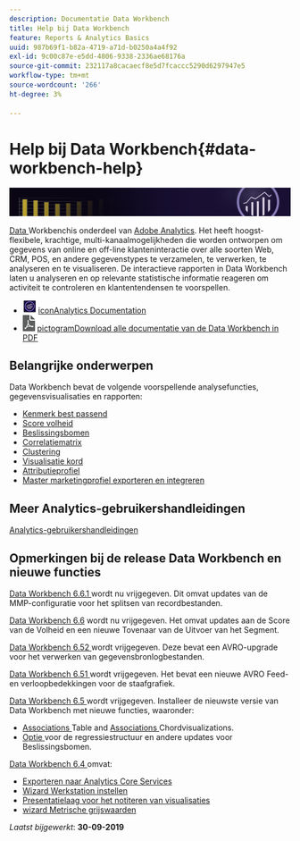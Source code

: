 ```yaml
---
description: Documentatie Data Workbench
title: Help bij Data Workbench
feature: Reports & Analytics Basics
uuid: 987b69f1-b82a-4719-a71d-b0250a4a4f92
exl-id: 9c00c87e-e5dd-4806-9338-2336ae68176a
source-git-commit: 232117a8cacaecf8e5d7fcaccc5290d6297947e5
workflow-type: tm+mt
source-wordcount: '266'
ht-degree: 3%

---
```


# Help bij Data Workbench{#data-workbench-help}

![Banner](/help/home/assets/doc_banner_workbench.png)

[Data ](http://www.adobe.com/solutions/digital-analytics/data-workbench.html) Workbenchis onderdeel van  [Adobe Analytics](http://www.adobe.com/solutions/digital-analytics.html). Het heeft hoogst-flexibele, krachtige, multi-kanaalmogelijkheden die worden ontworpen om gegevens van online en off-line klanteninteractie over alle soorten Web, CRM, POS, en andere gegevenstypes te verzamelen, te verwerken, te analyseren en te visualiseren. De interactieve rapporten in Data Workbench laten u analyseren en op relevante statistische informatie reageren om activiteit te controleren en klantentendensen te voorspellen.

* ![Analytics ](assets/analytics-icon-24.png) [iconAnalytics Documentation](https://experienceleague.adobe.com/docs/analytics/landing/home.html)
* ![pdf-](assets/pdf_icon.png) [pictogramDownload alle documentatie van de Data Workbench in PDF](/help/home/assets/data-workbench.pdf)

## Belangrijke onderwerpen

Data Workbench bevat de volgende voorspellende analysefuncties, gegevensvisualisaties en rapporten:

* [Kenmerk best passend](/help/home/c-get-started/c-attribution-profiles/c-attrib-algorithmic/c-attrib-algorithmic.md)
* [Score volheid](/help/home/c-get-started/c-analysis-vis/c-visitor-propensity/c-visitor-propensity.md)
* [Beslissingsbomen](/help/home/c-get-started/c-analysis-vis/c-decision-trees/c-decision-trees.md)
* [Correlatiematrix](/help/home/c-get-started/c-analysis-vis/c-correlation-analysis/c-correlation-analysis.md)
* [Clustering](/help/home/c-get-started/c-analysis-vis/c-visitor-cluster/c-visitor-cluster.md)
* [Visualisatie kord](/help/home/c-get-started/c-analysis-vis/c-chord-visualization.md)
* [Attributieprofiel](/help/home/c-get-started/c-attribution-profiles/c-rules-attrib/c-rules-attrib.md)
* [Master marketingprofiel exporteren en integreren](/help/home/c-get-started/c-exp-data-seg-exp/c-mmp-integration.md)

## Meer Analytics-gebruikershandleidingen

[Analytics-gebruikershandleidingen](https://experienceleague.adobe.com/docs/analytics/landing/home.html)

## Opmerkingen bij de release Data Workbench en nieuwe functies

[Data Workbench 6.6.1 ](/help/home/c-release-notes-insight/c-6-6-1.md) wordt nu vrijgegeven. Dit omvat updates van de MMP-configuratie voor het splitsen van recordbestanden.

[Data Workbench 6.6](/help/home/c-release-notes-insight/c-6-6.md) wordt nu vrijgegeven. Het omvat updates aan de Score van de Volheid en een nieuwe Tovenaar van de Uitvoer van het Segment.

[Data Workbench 6.52 ](/help/home/c-release-notes-insight/c-6-52.md) wordt vrijgegeven. Deze bevat een AVRO-upgrade voor het verwerken van gegevensbronlogbestanden.

[Data Workbench 6.51 ](/help/home/c-release-notes-insight/c-6-51.md) wordt vrijgegeven. Het bevat een nieuwe AVRO Feed- en verloopbedekkingen voor de staafgrafiek.

[Data Workbench 6.5 ](/help/home/c-release-notes-insight/c-6-5.md) wordt vrijgegeven. Installeer de nieuwste versie van Data Workbench met nieuwe functies, waaronder:

* [Associations ](/help/home/c-get-started/c-analysis-vis/associations-visualization.md) Table and  [Associations ](/help/home/c-get-started/c-analysis-vis/associations-chord.md) Chordvisualizations.
* [Optie ](/help/home/c-get-started/c-analysis-vis/c-decision-trees/c-decision-trees-regression.md) voor de regressiestructuur en andere updates voor Beslissingsbomen.

[Data Workbench 6.4 ](/help/home/c-release-notes-insight/c-6-4/c-6-4.md) omvat:

* [Exporteren naar Analytics Core Services](/help/home/c-release-notes-insight/c-6-4/dwb-crs-integration.md)
* [Wizard Werkstation instellen](/help/home/c-install-insight/install-setup/dwb-client-installer.md)
* [Presentatielaag voor het notiteren van visualisaties](/help/home/c-get-started/c-vis/c-present-layer.md)
* [wizard Metrische grijswaarden](/help/home/c-get-started/c-vis/dwb-create-metricdim/dwb-create-metricdim.md)

*Laatst bijgewerkt*:  **30-09-2019**
